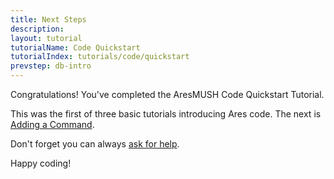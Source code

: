 ```yaml
---
title: Next Steps
description:
layout: tutorial
tutorialName: Code Quickstart
tutorialIndex: tutorials/code/quickstart
prevstep: db-intro
---
```


Congratulations!  You've completed the AresMUSH Code Quickstart Tutorial.  

This was the first of three basic tutorials introducing Ares code.  The next is [Adding a Command](/tutorials/code/add-cmd).

Don't forget you can always [ask for help](/feedback). 

Happy coding!